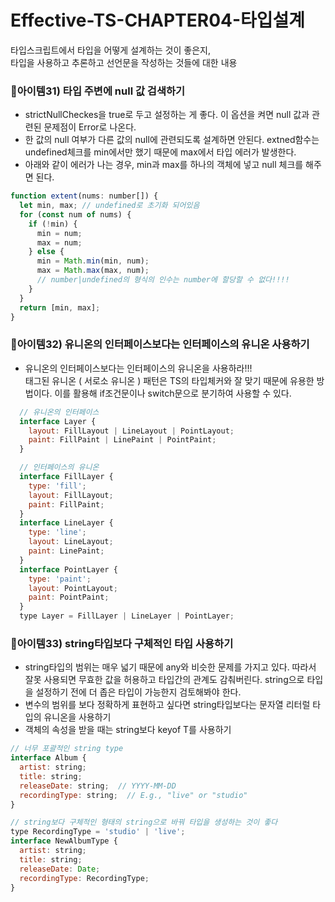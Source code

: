 # Effective-TS-CHAPTER04-타입설계

타입스크립트에서 타입을 어떻게 설계하는 것이 좋은지,<br>
타입을 사용하고 추론하고 선언문을 작성하는 것들에 대한 내용
<br>

### 🍎아이템31) 타입 주변에 null 값 검색하기<br>

- strictNullCheckes을 true로 두고 설정하는 게 좋다. 이 옵션을 켜면 null 값과 관련된 문제점이 Error로 나온다.
- 한 값의 null 여부가 다른 값의 null에 관련되도록 설계하면 안된다. extned함수는 undefined체크를 min에서만 했기 때문에 max에서 타입 에러가 발생한다.
- 아래와 같이 에러가 나는 경우, min과 max를 하나의 객체에 넣고 null 체크를 해주면 된다.

```jsx
function extent(nums: number[]) {
  let min, max; // undefined로 초기화 되어있음
  for (const num of nums) {
    if (!min) {
      min = num;
      max = num;
    } else {
      min = Math.min(min, num);
      max = Math.max(max, num);
      // number|undefined의 형식의 인수는 number에 할당할 수 없다!!!!
    }
  }
  return [min, max];
}
```

### 🍎아이템32) 유니온의 인터페이스보다는 인터페이스의 유니온 사용하기<br>

- 유니온의 인터페이스보다는 인터페이스의 유니온을 사용하라!!! <br>
  태그된 유니온 ( 서로소 유니온 ) 패턴은 TS의 타입체커와 잘 맞기 때문에 유용한 방법이다. 이를 활용해 if조건문이나 switch문으로 분기하여 사용할 수 있다.

```jsx
  // 유니온의 인터페이스
  interface Layer {
    layout: FillLayout | LineLayout | PointLayout;
    paint: FillPaint | LinePaint | PointPaint;
  }

  // 인터페이스의 유니온
  interface FillLayer {
    type: 'fill';
    layout: FillLayout;
    paint: FillPaint;
  }
  interface LineLayer {
    type: 'line';
    layout: LineLayout;
    paint: LinePaint;
  }
  interface PointLayer {
    type: 'paint';
    layout: PointLayout;
    paint: PointPaint;
  }
  type Layer = FillLayer | LineLayer | PointLayer;
```

### 🍎아이템33) string타입보다 구체적인 타입 사용하기<br>
- string타입의 범위는 매우 넓기 때문에 any와 비슷한 문제를 가지고 있다. 따라서 잘못 사용되면 무효한 값을 허용하고 타입간의 관계도 감춰버린다. string으로 타입을 설정하기 전에 더 좁은 타입이 가능한지 검토해봐야 한다. 
- 변수의 범위를 보다 정확하게 표현하고 싶다면 string타입보다는 문자열 리터럴 타입의 유니온을 사용하기
- 객체의 속성을 받을 때는 string보다 keyof T를 사용하기
```jsx
// 너무 포괄적인 string type 
interface Album {
  artist: string;
  title: string;
  releaseDate: string;  // YYYY-MM-DD
  recordingType: string;  // E.g., "live" or "studio"
}

// string보다 구체적인 형태의 string으로 바꿔 타입을 생성하는 것이 좋다
type RecordingType = 'studio' | 'live';
interface NewAlbumType {
  artist: string;
  title: string;
  releaseDate: Date;
  recordingType: RecordingType;
}
```